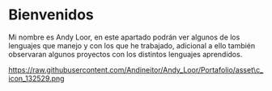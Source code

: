 # Bienvenidos

Mi nombre es Andy Loor, en este apartado podrán ver algunos de los lenguajes que manejo y con los que he trabajado, adicional a ello también observaran algunos proyectos con los distintos lenguajes aprendidos.


https://raw.githubusercontent.com/Andineitor/Andy_Loor/Portafolio/asset\c_icon_132529.png

